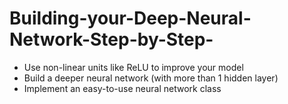 # Building-your-Deep-Neural-Network-Step-by-Step-
* Use non-linear units like ReLU to improve your model 
* Build a deeper neural network (with more than 1 hidden layer) 
* Implement an easy-to-use neural network class
